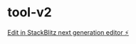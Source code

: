 # tool-v2

[Edit in StackBlitz next generation editor ⚡️](https://stackblitz.com/~/github.com/yamraj0077/tool-v2)
